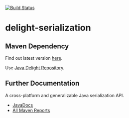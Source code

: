 [![Build Status](https://travis-ci.org/javadelight/delight-serialization.svg)](https://travis-ci.org/javadelight/delight-serialization)

delight-serialization
=================

## Maven Dependency

Find out latest version [here](http://modules.appjangle.com/delight-serialization/latest/project-summary.html).

Use [Java Delight Repository](https://github.com/javadelight/delight-main#maven-repository).


## Further Documentation


A cross-platform and generalizable Java serialization API.

- [JavaDocs](http://modules.appjangle.com/delight-serialization/latest/apidocs/index.html)
- [All Maven Reports](http://modules.appjangle.com/delight-serialization/latest/project-reports.html)

